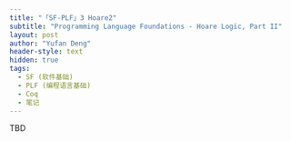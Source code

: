 ```yaml
---
title: "「SF-PLF」3 Hoare2"
subtitle: "Programming Language Foundations - Hoare Logic, Part II"
layout: post
author: "Yufan Deng"
header-style: text
hidden: true
tags:
  - SF (软件基础)
  - PLF (编程语言基础)
  - Coq
  - 笔记
---
```


TBD

